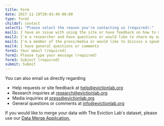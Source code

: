 ```yaml
---
title: Form
date: 2017-11-19T20:43:49-08:00
type: form2
childof: contact
select1: "Please select the reason you're contacting us (required):"
mail1: I have an issue with using the site or have feedback on how to make it better 
mail2: I'm a researcher and have questions or would like to share my own research 
mail3: I'm a member of the press/media or would like to discuss a speaking engagement
mail4: I have general questions or comments
form1: Your email (required)
form2: Please type your message (required) 
form3: Subject (required)
submit: Submit
---
```

You can also email us directly regarding

+ Help requests or site feedback at <a href="mailto:help@evictionlab.org">help@evictionlab.org</a>  
+ Research inquiries at <a href="mailto:research@evictionlab.org">research@evictionlab.org</a>
+ Media inquiries at <a href="mailto:press@evictionlab.org">press@evictionlab.org</a>
+ General questions or comments at <a href="mailto:info@evictionlab.org">info@evictionlab.org</a>

If you would like to merge your data with The Eviction Lab's dataset, please use our <a href="/data-merge">Data Merge Application.</a>